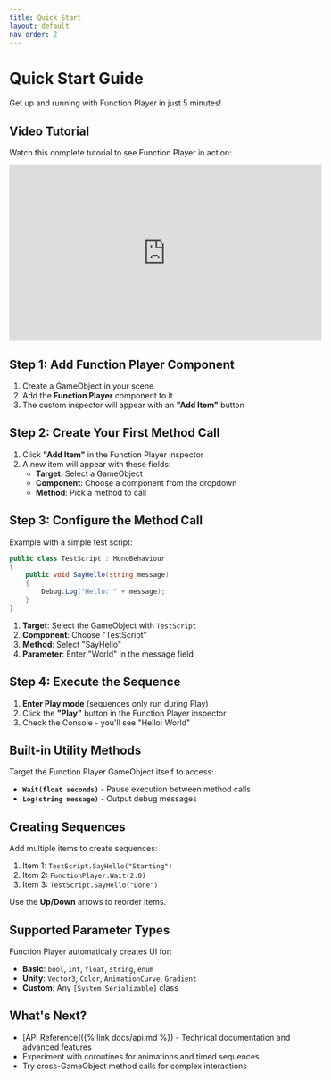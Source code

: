 ```yaml
---
title: Quick Start
layout: default
nav_order: 2
---
```


# Quick Start Guide

Get up and running with Function Player in just 5 minutes!

## Video Tutorial

Watch this complete tutorial to see Function Player in action:

<iframe width="560" height="315" src="https://www.youtube.com/embed/lQm3VVnPc0w" title="Function Player Tutorial" frameborder="0" allow="accelerometer; autoplay; clipboard-write; encrypted-media; gyroscope; picture-in-picture; web-share" allowfullscreen></iframe>

## Step 1: Add Function Player Component

1. Create a GameObject in your scene
2. Add the **Function Player** component to it
3. The custom inspector will appear with an **"Add Item"** button

## Step 2: Create Your First Method Call

1. Click **"Add Item"** in the Function Player inspector
2. A new item will appear with these fields:
   - **Target**: Select a GameObject
   - **Component**: Choose a component from the dropdown
   - **Method**: Pick a method to call

## Step 3: Configure the Method Call

Example with a simple test script:

```csharp
public class TestScript : MonoBehaviour
{
    public void SayHello(string message)
    {
        Debug.Log("Hello: " + message);
    }
}
```

1. **Target**: Select the GameObject with `TestScript`
2. **Component**: Choose "TestScript" 
3. **Method**: Select "SayHello"
4. **Parameter**: Enter "World" in the message field

## Step 4: Execute the Sequence

1. **Enter Play mode** (sequences only run during Play)
2. Click the **"Play"** button in the Function Player inspector
3. Check the Console - you'll see "Hello: World"

## Built-in Utility Methods

Target the Function Player GameObject itself to access:

- **`Wait(float seconds)`** - Pause execution between method calls
- **`Log(string message)`** - Output debug messages

## Creating Sequences

Add multiple items to create sequences:

1. Item 1: `TestScript.SayHello("Starting")`
2. Item 2: `FunctionPlayer.Wait(2.0)`  
3. Item 3: `TestScript.SayHello("Done")`

Use the **Up/Down** arrows to reorder items.

## Supported Parameter Types

Function Player automatically creates UI for:

- **Basic**: `bool`, `int`, `float`, `string`, `enum`
- **Unity**: `Vector3`, `Color`, `AnimationCurve`, `Gradient`
- **Custom**: Any `[System.Serializable]` class

## What's Next?

- [API Reference]({% link docs/api.md %}) - Technical documentation and advanced features
- Experiment with coroutines for animations and timed sequences
- Try cross-GameObject method calls for complex interactions
